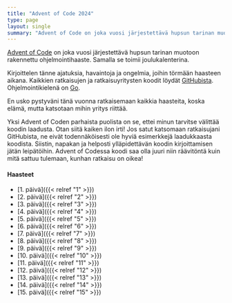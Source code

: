 ```yaml
---
title: "Advent of Code 2024"
type: page
layout: single
summary: "Advent of Code on joka vuosi järjestettävä hupsun tarinan muotoon rakennettu ohjelmointihaaste. Kirjoittelen tänne ajatuksiani ja havaintojani vuoden 2024 haasteesta."
---
```


[Advent of Code](https://adventofcode.com/) on joka vuosi järjestettävä hupsun tarinan muotoon rakennettu ohjelmointihaaste. Samalla se toimii joulukalenterina.

Kirjoittelen tänne ajatuksia, havaintoja ja ongelmia, joihin törmään haasteen aikana. Kaikkien ratkaisujen ja ratkaisuyritysten koodit löydät [GitHubista](https://github.com/saaste/advent-of-code-2024). Ohjelmointikielenä on [Go](https://go.dev). 

En usko pystyväni tänä vuonna ratkaisemaan kaikkia haasteita, koska elämä, mutta katsotaan mihin yritys riittää.

Yksi Advent of Coden parhaista puolista on se, ettei minun tarvitse välittää koodin laadusta. Otan siitä kaiken ilon irti! Jos satut katsomaan ratkaisujani GitHubista, ne eivät todennäköisesti ole hyviä esimerkkejä laadukkaasta koodista. Siistin, napakan ja helposti ylläpidettävän koodin kirjoittamisen jätän leipätöihin. Advent of Codessa koodi saa olla juuri niin räävitöntä kuin mitä sattuu tulemaan, kunhan ratkaisu on oikea!

#### Haasteet
- [1. päivä]({{< relref "1" >}})
- [2. päivä]({{< relref "2" >}})
- [3. päivä]({{< relref "3" >}})
- [4. päivä]({{< relref "4" >}})
- [5. päivä]({{< relref "5" >}})
- [6. päivä]({{< relref "6" >}})
- [7. päivä]({{< relref "7" >}})
- [8. päivä]({{< relref "8" >}})
- [9. päivä]({{< relref "9" >}})
- [10. päivä]({{< relref "10" >}})
- [11. päivä]({{< relref "11" >}})
- [12. päivä]({{< relref "12" >}})
- [13. päivä]({{< relref "13" >}})
- [14. päivä]({{< relref "14" >}})
- [15. päivä]({{< relref "15" >}})